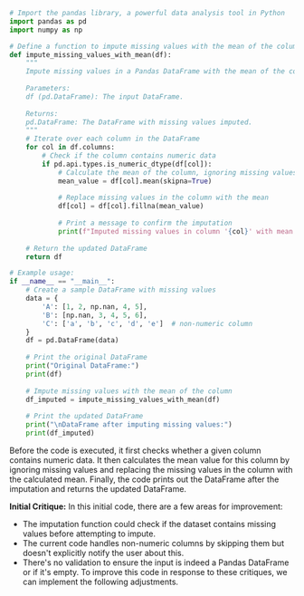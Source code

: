 ```python
# Import the pandas library, a powerful data analysis tool in Python
import pandas as pd
import numpy as np

# Define a function to impute missing values with the mean of the column
def impute_missing_values_with_mean(df):
    """
    Impute missing values in a Pandas DataFrame with the mean of the column.
    
    Parameters:
    df (pd.DataFrame): The input DataFrame.
    
    Returns:
    pd.DataFrame: The DataFrame with missing values imputed.
    """
    # Iterate over each column in the DataFrame
    for col in df.columns:
        # Check if the column contains numeric data
        if pd.api.types.is_numeric_dtype(df[col]):
            # Calculate the mean of the column, ignoring missing values
            mean_value = df[col].mean(skipna=True)
            
            # Replace missing values in the column with the mean
            df[col] = df[col].fillna(mean_value)
            
            # Print a message to confirm the imputation
            print(f"Imputed missing values in column '{col}' with mean value {mean_value:.2f}")
    
    # Return the updated DataFrame
    return df

# Example usage:
if __name__ == "__main__":
    # Create a sample DataFrame with missing values
    data = {
        'A': [1, 2, np.nan, 4, 5],
        'B': [np.nan, 3, 4, 5, 6],
        'C': ['a', 'b', 'c', 'd', 'e']  # non-numeric column
    }
    df = pd.DataFrame(data)
    
    # Print the original DataFrame
    print("Original DataFrame:")
    print(df)
    
    # Impute missing values with the mean of the column
    df_imputed = impute_missing_values_with_mean(df)
    
    # Print the updated DataFrame
    print("\nDataFrame after imputing missing values:")
    print(df_imputed)

```

Before the code is executed, it first checks whether a given column contains numeric data. It then calculates the mean value for this column by ignoring missing values and replacing the missing values in the column with the calculated mean. Finally, the code prints out the DataFrame after the imputation and returns the updated DataFrame.

**Initial Critique:**
In this initial code, there are a few areas for improvement:
* The imputation function could check if the dataset contains missing values before attempting to impute.
* The current code handles non-numeric columns by skipping them but doesn't explicitly notify the user about this.
* There's no validation to ensure the input is indeed a Pandas DataFrame or if it's empty.
To improve this code in response to these critiques, we can implement the following adjustments.